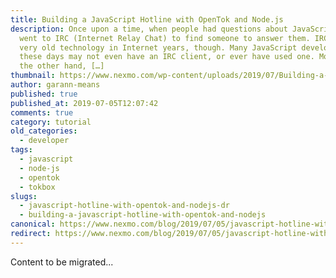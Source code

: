 ```yaml
---
title: Building a JavaScript Hotline with OpenTok and Node.js
description: Once upon a time, when people had questions about JavaScript they
  went to IRC (Internet Relay Chat) to find someone to answer them. IRC is a
  very old technology in Internet years, though. Many JavaScript developers
  these days may not even have an IRC client, or ever have used one. Most, on
  the other hand, […]
thumbnail: https://www.nexmo.com/wp-content/uploads/2019/07/Building-a-JavaScript-Hotline-with-OpenTok-and-Node.js.png
author: garann-means
published: true
published_at: 2019-07-05T12:07:42
comments: true
category: tutorial
old_categories:
  - developer
tags:
  - javascript
  - node-js
  - opentok
  - tokbox
slugs:
  - javascript-hotline-with-opentok-and-nodejs-dr
  - building-a-javascript-hotline-with-opentok-and-nodejs
canonical: https://www.nexmo.com/blog/2019/07/05/javascript-hotline-with-opentok-and-nodejs-dr
redirect: https://www.nexmo.com/blog/2019/07/05/javascript-hotline-with-opentok-and-nodejs-dr
---
```

Content to be migrated...